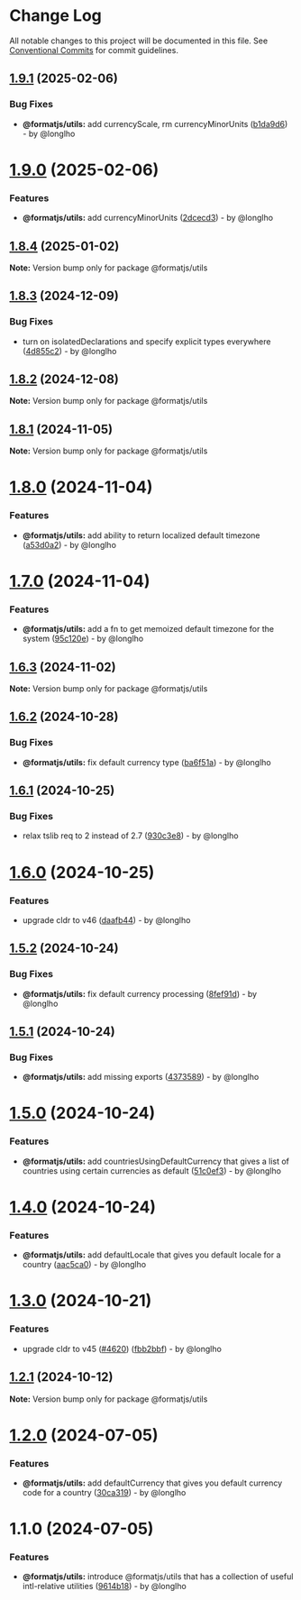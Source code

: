 # Change Log

All notable changes to this project will be documented in this file.
See [Conventional Commits](https://conventionalcommits.org) for commit guidelines.

## [1.9.1](https://github.com/formatjs/formatjs/compare/@formatjs/utils@1.9.0...@formatjs/utils@1.9.1) (2025-02-06)

### Bug Fixes

* **@formatjs/utils:** add currencyScale, rm currencyMinorUnits ([b1da9d6](https://github.com/formatjs/formatjs/commit/b1da9d63c5424d7faa51387a51d4f1c46e60e6b1)) - by @longlho

# [1.9.0](https://github.com/formatjs/formatjs/compare/@formatjs/utils@1.8.4...@formatjs/utils@1.9.0) (2025-02-06)

### Features

* **@formatjs/utils:** add currencyMinorUnits ([2dcecd3](https://github.com/formatjs/formatjs/commit/2dcecd3b1ee8c446340f04a86ad356724fa1abac)) - by @longlho

## [1.8.4](https://github.com/formatjs/formatjs/compare/@formatjs/utils@1.8.3...@formatjs/utils@1.8.4) (2025-01-02)

**Note:** Version bump only for package @formatjs/utils

## [1.8.3](https://github.com/formatjs/formatjs/compare/@formatjs/utils@1.8.2...@formatjs/utils@1.8.3) (2024-12-09)

### Bug Fixes

* turn on isolatedDeclarations and specify explicit types everywhere ([4d855c2](https://github.com/formatjs/formatjs/commit/4d855c2324426633eb84c346c76a5fd1ac854780)) - by @longlho

## [1.8.2](https://github.com/formatjs/formatjs/compare/@formatjs/utils@1.8.1...@formatjs/utils@1.8.2) (2024-12-08)

**Note:** Version bump only for package @formatjs/utils

## [1.8.1](https://github.com/formatjs/formatjs/compare/@formatjs/utils@1.8.0...@formatjs/utils@1.8.1) (2024-11-05)

**Note:** Version bump only for package @formatjs/utils

# [1.8.0](https://github.com/formatjs/formatjs/compare/@formatjs/utils@1.7.0...@formatjs/utils@1.8.0) (2024-11-04)

### Features

* **@formatjs/utils:** add ability to return localized default timezone ([a53d0a2](https://github.com/formatjs/formatjs/commit/a53d0a2e4112816d453bb65eb2500b7a72143011)) - by @longlho

# [1.7.0](https://github.com/formatjs/formatjs/compare/@formatjs/utils@1.6.3...@formatjs/utils@1.7.0) (2024-11-04)

### Features

* **@formatjs/utils:** add a fn to get memoized default timezone for the system ([95c120e](https://github.com/formatjs/formatjs/commit/95c120e16a8f4704ccee27e17620e0463da146b0)) - by @longlho

## [1.6.3](https://github.com/formatjs/formatjs/compare/@formatjs/utils@1.6.2...@formatjs/utils@1.6.3) (2024-11-02)

**Note:** Version bump only for package @formatjs/utils

## [1.6.2](https://github.com/formatjs/formatjs/compare/@formatjs/utils@1.6.1...@formatjs/utils@1.6.2) (2024-10-28)

### Bug Fixes

* **@formatjs/utils:** fix default currency type ([ba6f51a](https://github.com/formatjs/formatjs/commit/ba6f51ae8b86b4d4405da54a58ddc73ae11e65fa)) - by @longlho

## [1.6.1](https://github.com/formatjs/formatjs/compare/@formatjs/utils@1.6.0...@formatjs/utils@1.6.1) (2024-10-25)

### Bug Fixes

* relax tslib req to 2 instead of 2.7 ([930c3e8](https://github.com/formatjs/formatjs/commit/930c3e8ddcc160fde7466449575455f135f78ca6)) - by @longlho

# [1.6.0](https://github.com/formatjs/formatjs/compare/@formatjs/utils@1.5.2...@formatjs/utils@1.6.0) (2024-10-25)

### Features

* upgrade cldr to v46 ([daafb44](https://github.com/formatjs/formatjs/commit/daafb449ba2fc4553f5a484b969affa1529752db)) - by @longlho

## [1.5.2](https://github.com/formatjs/formatjs/compare/@formatjs/utils@1.5.1...@formatjs/utils@1.5.2) (2024-10-24)

### Bug Fixes

* **@formatjs/utils:** fix default currency processing ([8fef91d](https://github.com/formatjs/formatjs/commit/8fef91db46bdfbca3dd114bfb282cbf078037e94)) - by @longlho

## [1.5.1](https://github.com/formatjs/formatjs/compare/@formatjs/utils@1.5.0...@formatjs/utils@1.5.1) (2024-10-24)

### Bug Fixes

* **@formatjs/utils:** add missing exports ([4373589](https://github.com/formatjs/formatjs/commit/4373589a5b0d43246a5fdc462bf6689b0658eb3f)) - by @longlho

# [1.5.0](https://github.com/formatjs/formatjs/compare/@formatjs/utils@1.4.0...@formatjs/utils@1.5.0) (2024-10-24)

### Features

* **@formatjs/utils:** add countriesUsingDefaultCurrency that gives a list of countries using certain currencies as default ([51c0ef3](https://github.com/formatjs/formatjs/commit/51c0ef351f0a39b5d3ab9ebe06dc41abd2009b36)) - by @longlho

# [1.4.0](https://github.com/formatjs/formatjs/compare/@formatjs/utils@1.3.0...@formatjs/utils@1.4.0) (2024-10-24)

### Features

* **@formatjs/utils:** add defaultLocale that gives you default locale for a country ([aac5ca0](https://github.com/formatjs/formatjs/commit/aac5ca0e743841f264b297425c53a45ebd76b168)) - by @longlho

# [1.3.0](https://github.com/formatjs/formatjs/compare/@formatjs/utils@1.2.1...@formatjs/utils@1.3.0) (2024-10-21)

### Features

* upgrade cldr to v45 ([#4620](https://github.com/formatjs/formatjs/issues/4620)) ([fbb2bbf](https://github.com/formatjs/formatjs/commit/fbb2bbf6e038d5833c1f2752b805002436480948)) - by @longlho

## [1.2.1](https://github.com/formatjs/formatjs/compare/@formatjs/utils@1.2.0...@formatjs/utils@1.2.1) (2024-10-12)

**Note:** Version bump only for package @formatjs/utils

# [1.2.0](https://github.com/formatjs/formatjs/compare/@formatjs/utils@1.1.0...@formatjs/utils@1.2.0) (2024-07-05)

### Features

* **@formatjs/utils:** add defaultCurrency that gives you default currency code for a country ([30ca319](https://github.com/formatjs/formatjs/commit/30ca319849dd95e45304643fd10b7e7280a8bfb7)) - by @longlho

# 1.1.0 (2024-07-05)

### Features

* **@formatjs/utils:** introduce @formatjs/utils that has a collection of useful intl-relative utilities ([9614b18](https://github.com/formatjs/formatjs/commit/9614b1876503251769f1dbf5de508e80639147e0)) - by @longlho
